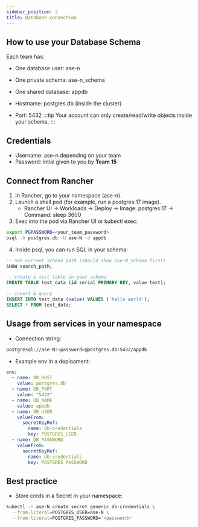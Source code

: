 ```yaml
---
sidebar_position: 3
title: Database connection
---
```


## How to use your Database Schema

Each team has: 

- One database user: ase-n

- One private schema: ase-n_schema 

- One shared database: appdb

- Hostname: postgres.db (inside the cluster)

- Port: 5432
:::tip
Your account can only create/read/write objects inside your schema.
:::

## Credentials

- Username: ase-n depending on your team
- Password: intial given to you by **Team 15**

## Connect from Rancher

1. In Rancher, go to your namespace (ase-n).
2. Launch a shell pod (for example, run a postgres:17 image).
    - Rancher UI → Workloads → Deploy → Image: postgres:17 → Command: sleep 3600
3. Exec into the pod via Rancher UI or kubectl exec:
```bash
export PGPASSWORD=<your_team_password>
psql -h postgres.db -U ase-N -d appdb
```
4. Inside psql, you can run SQL in your schema:
```sql
-- see current schema path (should show ase-N_schema first)
SHOW search_path;

-- create a test table in your schema
CREATE TABLE test_data (id serial PRIMARY KEY, value text);

-- insert & query
INSERT INTO test_data (value) VALUES ('hello world');
SELECT * FROM test_data;
```

## Usage from services in your namespace

- Connection string: 
```bash
postgresql://ase-N:<password>@postgres.db:5432/appdb
```
- Example env in a deploament: 
```yaml
env:
  - name: DB_HOST
    value: postgres.db
  - name: DB_PORT
    value: "5432"
  - name: DB_NAME
    value: appdb
  - name: DB_USER
    valueFrom:
      secretKeyRef:
        name: db-credentials
        key: POSTGRES_USER
  - name: DB_PASSWORD
    valueFrom:
      secretKeyRef:
        name: db-credentials
        key: POSTGRES_PASSWORD
```

## Best practice

- Store creds in a Secret in your namespace:
```bash
kubectl -n ase-N create secret generic db-credentials \
  --from-literal=POSTGRES_USER=ase-N \
  --from-literal=POSTGRES_PASSWORD='<password>'
```
